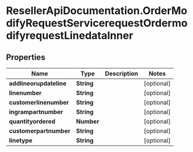 # ResellerApiDocumentation.OrderModifyRequestServicerequestOrdermodifyrequestLinedataInner

## Properties

Name | Type | Description | Notes
------------ | ------------- | ------------- | -------------
**addlineorupdateline** | **String** |  | [optional] 
**linenumber** | **String** |  | [optional] 
**customerlinenumber** | **String** |  | [optional] 
**ingrampartnumber** | **String** |  | [optional] 
**quantityordered** | **Number** |  | [optional] 
**customerpartnumber** | **String** |  | [optional] 
**linetype** | **String** |  | [optional] 


